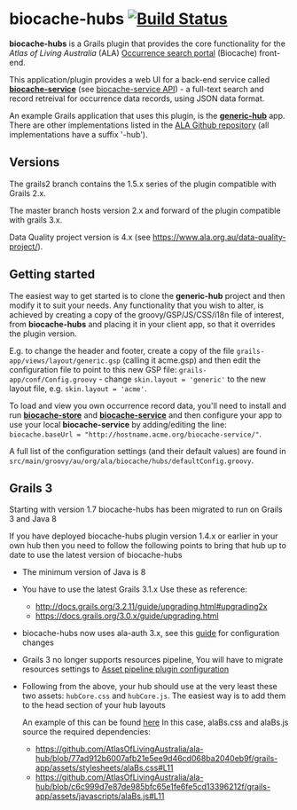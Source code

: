 # biocache-hubs [![Build Status](https://travis-ci.com/AtlasOfLivingAustralia/biocache-hubs.svg?branch=master)](http://travis-ci.com/AtlasOfLivingAustralia/biocache-hubs) 

**biocache-hubs** is a Grails plugin that provides the core functionality for the _Atlas of Living Australia_ (ALA) [Occurrence search portal](http://biocache.ala.org.au/search) (Biocache) front-end.

This application/plugin provides a web UI for a back-end service called [**biocache-service**](https://github.com/AtlasOfLivingAustralia/biocache-service) (see [biocache-service API](http://biocache.ala.org.au/ws)) - a full-text search and record retreival for occurrence data records, using JSON data format.

An example Grails application that uses this plugin, is the [**generic-hub**](https://github.com/AtlasOfLivingAustralia/generic-hub) app. There are other implementations listed in the [ALA Github repository](https://github.com/AtlasOfLivingAustralia?query=-hub) (all implementations have a suffix '-hub').

## Versions
The grails2 branch contains the 1.5.x series of the plugin compatible with Grails 2.x.

The master branch hosts version 2.x and forward of the plugin compatible with grails 3.x.

Data Quality project version is 4.x (see https://www.ala.org.au/data-quality-project/).

## Getting started
The easiest way to get started is to clone the **generic-hub** project and then modify it to suit your needs. Any functionality that you wish to alter, is achieved by creating a copy of the groovy/GSP/JS/CSS/i18n file of interest, from **biocache-hubs** and placing it in your client app, so that it overrides the plugin version.

E.g. to change the header and footer, create a copy of the file `grails-app/views/layout/generic.gsp` (calling it acme.gsp) and then edit the configuration file to point to this new GSP file: `grails-app/conf/Config.groovy` - change `skin.layout = 'generic'` to the new layout file, e.g. `skin.layout = 'acme'`.

To load and view you own occurrence record data, you'll need to install and run [**biocache-store**](https://github.com/AtlasOfLivingAustralia/biocache-store) and [**biocache-service**](https://github.com/AtlasOfLivingAustralia/biocache-service) and then configure your app to use your local **biocache-service** by adding/editing the line: `biocache.baseUrl = "http://hostname.acme.org/biocache-service/"`.

A full list of the configuration settings (and their default values) are found in `src/main/groovy/au/org/ala/biocache/hubs/defaultConfig.groovy`.

## Grails 3

Starting with version 1.7 biocache-hubs has been migrated to run on Grails 3 and Java 8

If you have deployed biocache-hubs plugin version 1.4.x or earlier in your own hub then you need to follow the following points to bring that hub up to date to use the latest version of biocache-hubs

* The minimum version of Java is 8
* You have to use the latest Grails 3.1.x 
Use these as reference: 
    * http://docs.grails.org/3.2.11/guide/upgrading.html#upgrading2x
    * https://docs.grails.org/3.0.x/guide/upgrading.html
* biocache-hubs now uses ala-auth 3.x, see this [guide](https://github.com/AtlasOfLivingAustralia/ala-auth-plugin/wiki/1.x-Migration-Guide) for configuration changes
* Grails 3 no longer supports resources pipeline, You will have to migrate resources settings to [Asset pipeline plugin configuration](http://www.asset-pipeline.com/manual/#grails3)
* Following from the above, your hub should use at the very least these two assets: `hubCore.css` and `hubCore.js`. The easiest way is to add them to the head section of your hub layouts
    
    An example of this can be found [here](https://github.com/AtlasOfLivingAustralia/ala-hub/blob/c6c999d7e87de985bfc65e1fe6fe5cd13396212f/grails-app/views/layouts/generic.gsp#L9-L10)
   In this case, alaBs.css and alaBs.js source the required dependencies:
   * https://github.com/AtlasOfLivingAustralia/ala-hub/blob/77ad912b6007afb21e5ee9d46cd068ba2040eb9f/grails-app/assets/stylesheets/alaBs.css#L11
   * https://github.com/AtlasOfLivingAustralia/ala-hub/blob/c6c999d7e87de985bfc65e1fe6fe5cd13396212f/grails-app/assets/javascripts/alaBs.js#L11
   

